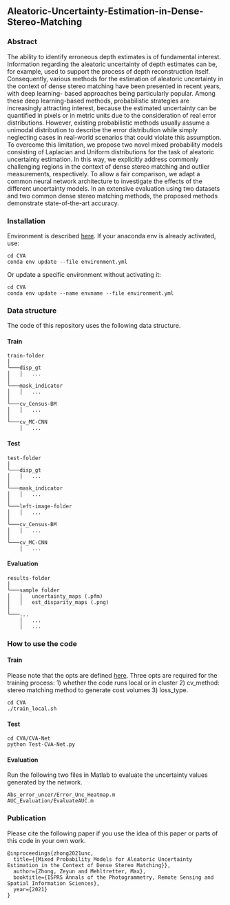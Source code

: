## Aleatoric-Uncertainty-Estimation-in-Dense-Stereo-Matching
### Abstract
The ability to identify erroneous depth estimates is of fundamental interest. Information regarding the aleatoric uncertainty of depth
estimates can be, for example, used to support the process of depth reconstruction itself. Consequently, various methods for the
estimation of aleatoric uncertainty in the context of dense stereo matching have been presented in recent years, with deep learning-
based approaches being particularly popular. Among these deep learning-based methods, probabilistic strategies are increasingly
attracting interest, because the estimated uncertainty can be quantified in pixels or in metric units due to the consideration of
real error distributions. However, existing probabilistic methods usually assume a unimodal distribution to describe the error
distribution while simply neglecting cases in real-world scenarios that could violate this assumption. To overcome this limitation, we
propose two novel mixed probability models consisting of Laplacian and Uniform distributions for the task of aleatoric uncertainty
estimation. In this way, we explicitly address commonly challenging regions in the context of dense stereo matching and outlier
measurements, respectively. To allow a fair comparison, we adapt a common neural network architecture to investigate the effects
of the different uncertainty models. In an extensive evaluation using two datasets and two common dense stereo matching methods,
the proposed methods demonstrate state-of-the-art accuracy.

### Installation
Environment is described [here](CVA/environment.yml). If your anaconda env is already activated, use:
```
cd CVA
conda env update --file environment.yml
```
Or update a specific environment without activating it:
```
cd CVA
conda env update --name envname --file environment.yml
```


### Data structure
The code of this repository uses the following data structure.
#### Train
```
train-folder    
│
└───disp_gt
│   │   ...
│
└───mask_indicator
│   │   ...
│
└───cv_Census-BM
│   │   ...
│
└───cv_MC-CNN
    │   ...
```

#### Test
```
test-folder    
│
└───disp_gt
│   │   ...
│
└───mask_indicator
│   │   ...
│
└───left-image-folder
│   │   ...
│
└───cv_Census-BM
│   │   ...
│
└───cv_MC-CNN
    │   ...
```

#### Evaluation
```
results-folder    
│
└───sample folder
│   │   uncertainty_maps (.pfm)
│   │   est_disparity_maps (.png)
│
└───...
    │   ...
    │   ...
```

### How to use the code
#### Train
Please note that the opts are defined [here](CVA/utils/opts.py). Three opts are required for the training process: 1) whether the code runs local or in cluster 2) cv_method: stereo matching method to generate cost volumes 3) loss_type. 
```
cd CVA
./train_local.sh
```

#### Test
```
cd CVA/CVA-Net
python Test-CVA-Net.py
```

#### Evaluation
Run the following two files in Matlab to evaluate the uncertainty values generated by the network.
```
Abs_error_uncer/Error_Unc_Heatmap.m
AUC_Evaluation/EvaluateAUC.m
```

### Publication
Please cite the following paper if you use the idea of this paper or parts of this code in your own work.
```
@inproceedings{zhong2021unc,
  title={{Mixed Probability Models for Aleatoric Uncertainty Estimation in the Context of Dense Stereo Matching}},
  author={Zhong, Zeyun and Mehltretter, Max},
  booktitle={ISPRS Annals of the Photogrammetry, Remote Sensing and Spatial Information Sciences},
  year={2021}
}
```

